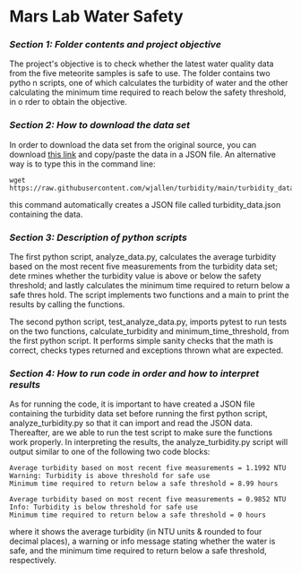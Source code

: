 # **Mars Lab Water Safety**
 
### *Section 1: Folder contents and project objective*

The project's objective is to check whether the latest water quality data from the five meteorite samples is safe to use. The folder contains two pytho    n scripts, one of which calculates the turbidity of water and the other calculating the minimum time required to reach below the safety threshold, in o    rder to obtain the objective.

### *Section 2: How to download the data set*  

In order to download the data set from the original source, you can download [this link](https://raw.githubusercontent.com/wjallen/turbidity/main/turbidity_data.json) and copy/paste the data in a JSON file. An alternative way is to type this in the command line:

    wget https://raw.githubusercontent.com/wjallen/turbidity/main/turbidity_data.json

this command automatically creates a JSON file called turbidity_data.json containing the data.

### *Section 3: Description of python scripts*

The first python script, analyze_data.py, calculates the average turbidity based on the most recent five measurements from the turbidity data set; dete    rmines whether the turbidity value is above or below the safety threshold; and lastly calculates the minimum time required to return below a safe thres    hold. The script implements two functions and a main to print the results by calling the functions.

The second python script, test_analyze_data.py, imports pytest to run tests on the two functions, calculate_turbidity and minimum_time_threshold, from the first python script. It performs simple sanity checks that the math is correct, checks types returned and exceptions thrown what are expected.

### *Section 4: How to run code in order and how to interpret results*

As for running the code, it is important to have created a JSON file containing the turbidity data set before running the first python script, analyze_turbidity.py so that it can import and read the JSON data. Thereafter, are we able to run the test script to make sure the functions work properly. In interpreting the results, the analyze_turbidity.py script will output similar to one of the following two code blocks:
   
    Average turbidity based on most recent five measurements = 1.1992 NTU
    Warning: Turbidity is above threshold for safe use
    Minimum time required to return below a safe threshold = 8.99 hours 	  

    Average turbidity based on most recent five measurements = 0.9852 NTU
    Info: Turbidity is below threshold for safe use
    Minimum time required to return below a safe threshold = 0 hours

where it shows the average turbidity (in NTU units & rounded to four decimal places), a warning or info message stating whether the water is safe, and the minimum time required to return below a safe threshold, respectively. 

